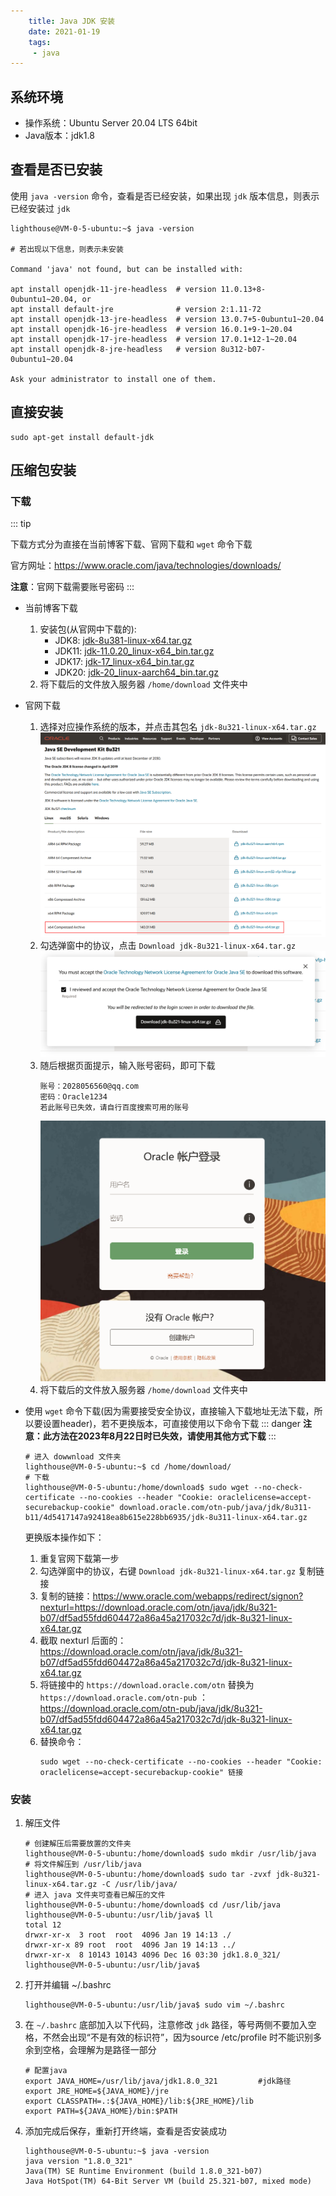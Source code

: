```yaml
---
    title: Java JDK 安装
    date: 2021-01-19
    tags:
     - java
---
```


<Boxx/>

## 系统环境

- 操作系统：Ubuntu Server 20.04 LTS 64bit
- Java版本：jdk1.8

## 查看是否已安装

使用 `java -version` 命令，查看是否已经安装，如果出现 `jdk` 版本信息，则表示已经安装过 `jdk`

```shell script
lighthouse@VM-0-5-ubuntu:~$ java -version

# 若出现以下信息，则表示未安装

Command 'java' not found, but can be installed with:

apt install openjdk-11-jre-headless  # version 11.0.13+8-0ubuntu1~20.04, or
apt install default-jre              # version 2:1.11-72
apt install openjdk-13-jre-headless  # version 13.0.7+5-0ubuntu1~20.04
apt install openjdk-16-jre-headless  # version 16.0.1+9-1~20.04
apt install openjdk-17-jre-headless  # version 17.0.1+12-1~20.04
apt install openjdk-8-jre-headless   # version 8u312-b07-0ubuntu1~20.04

Ask your administrator to install one of them.
```

## 直接安装
```shell script
sudo apt-get install default-jdk
```

## 压缩包安装
### 下载

::: tip

下载方式分为直接在当前博客下载、官网下载和 `wget` 命令下载

官方网址：<https://www.oracle.com/java/technologies/downloads/>

**注意**：官网下载需要账号密码
:::

- 当前博客下载
  1. 安装包(从官网中下载的): 
     - JDK8: [jdk-8u381-linux-x64.tar.gz](http://162.14.111.130:9999/download/jdk-8u381-linux-x64.tar.gz)
     - JDK11: [jdk-11.0.20_linux-x64_bin.tar.gz](http://162.14.111.130:9999/download/jdk-11.0.20_linux-x64_bin.tar.gz)
     - JDK17: [jdk-17_linux-x64_bin.tar.gz](http://162.14.111.130:9999/download/jdk-17_linux-x64_bin.tar.gz)
     - JDK20: [jdk-20_linux-aarch64_bin.tar.gz](http://162.14.111.130:9999/download/jdk-20_linux-aarch64_bin.tar.gz)
  1. 将下载后的文件放入服务器 `/home/download` 文件夹中

- 官网下载
    1. 选择对应操作系统的版本，并点击其包名 `jdk-8u321-linux-x64.tar.gz`
        ![选择版本](./jdk/jdk8-download-1.png)
    2. 勾选弹窗中的协议，点击 `Download jdk-8u321-linux-x64.tar.gz`
        ![下载](./jdk/jdk8-download-2.png)
    3. 随后根据页面提示，输入账号密码，即可下载
       ```
       账号：2028056560@qq.com
       密码：Oracle1234
       若此账号已失效，请自行百度搜索可用的账号
       ```
        ![账号密码](./jdk/jdk8-download-3.png)
    4. 将下载后的文件放入服务器 `/home/download` 文件夹中

- 使用 `wget` 命令下载(因为需要接受安全协议，直接输入下载地址无法下载，所以要设置header)，若不更换版本，可直接使用以下命令下载
    ::: danger
    **注意：此方法在2023年8月22日时已失效，请使用其他方式下载**
    :::
    ``` shell script
    # 进入 dowwnload 文件夹
    lighthouse@VM-0-5-ubuntu:~$ cd /home/download/
    # 下载
    lighthouse@VM-0-5-ubuntu:/home/download$ sudo wget --no-check-certificate --no-cookies --header "Cookie: oraclelicense=accept-securebackup-cookie" download.oracle.com/otn-pub/java/jdk/8u311-b11/4d5417147a92418ea8b615e228bb6935/jdk-8u311-linux-x64.tar.gz
    ```
    更换版本操作如下：
    1. 重复官网下载第一步
    1. 勾选弹窗中的协议，右键 `Download jdk-8u321-linux-x64.tar.gz` 复制链接
    1. 复制的链接：<https://www.oracle.com/webapps/redirect/signon?nexturl=https://download.oracle.com/otn/java/jdk/8u321-b07/df5ad55fdd604472a86a45a217032c7d/jdk-8u321-linux-x64.tar.gz>
    1. 截取 nexturl 后面的：<https://download.oracle.com/otn/java/jdk/8u321-b07/df5ad55fdd604472a86a45a217032c7d/jdk-8u321-linux-x64.tar.gz>
    1. 将链接中的 `https://download.oracle.com/otn` 替换为 `https://download.oracle.com/otn-pub` ：<https://download.oracle.com/otn-pub/java/jdk/8u321-b07/df5ad55fdd604472a86a45a217032c7d/jdk-8u321-linux-x64.tar.gz>
    1. 替换命令：
        ```shell script
        sudo wget --no-check-certificate --no-cookies --header "Cookie: oraclelicense=accept-securebackup-cookie" 链接
        ```

### 安装

1. 解压文件
    ```shell script
    # 创建解压后需要放置的文件夹
    lighthouse@VM-0-5-ubuntu:/home/download$ sudo mkdir /usr/lib/java
    # 将文件解压到 /usr/lib/java
    lighthouse@VM-0-5-ubuntu:/home/download$ sudo tar -zvxf jdk-8u321-linux-x64.tar.gz -C /usr/lib/java/
    # 进入 java 文件夹可查看已解压的文件
    lighthouse@VM-0-5-ubuntu:/home/download$ cd /usr/lib/java
    lighthouse@VM-0-5-ubuntu:/usr/lib/java$ ll
    total 12
    drwxr-xr-x  3 root  root  4096 Jan 19 14:13 ./
    drwxr-xr-x 89 root  root  4096 Jan 19 14:13 ../
    drwxr-xr-x  8 10143 10143 4096 Dec 16 03:30 jdk1.8.0_321/
    lighthouse@VM-0-5-ubuntu:/usr/lib/java$ 
    ```
1. 打开并编辑 ~/.bashrc
    ```shell script
    lighthouse@VM-0-5-ubuntu:/usr/lib/java$ sudo vim ~/.bashrc 
    ```
1. 在 `~/.bashrc` 底部加入以下代码，注意修改 `jdk` 路径，等号两侧不要加入空格，不然会出现“不是有效的标识符”，因为source /etc/profile 时不能识别多余到空格，会理解为是路径一部分
    ```shell script
    # 配置java
    export JAVA_HOME=/usr/lib/java/jdk1.8.0_321         #jdk路径
    export JRE_HOME=${JAVA_HOME}/jre
    export CLASSPATH=.:${JAVA_HOME}/lib:${JRE_HOME}/lib
    export PATH=${JAVA_HOME}/bin:$PATH
    ```
1. 添加完成后保存，重新打开终端，查看是否安装成功
    ```shell script
    lighthouse@VM-0-5-ubuntu:~$ java -version
    java version "1.8.0_321"
    Java(TM) SE Runtime Environment (build 1.8.0_321-b07)
    Java HotSpot(TM) 64-Bit Server VM (build 25.321-b07, mixed mode)
    ```
